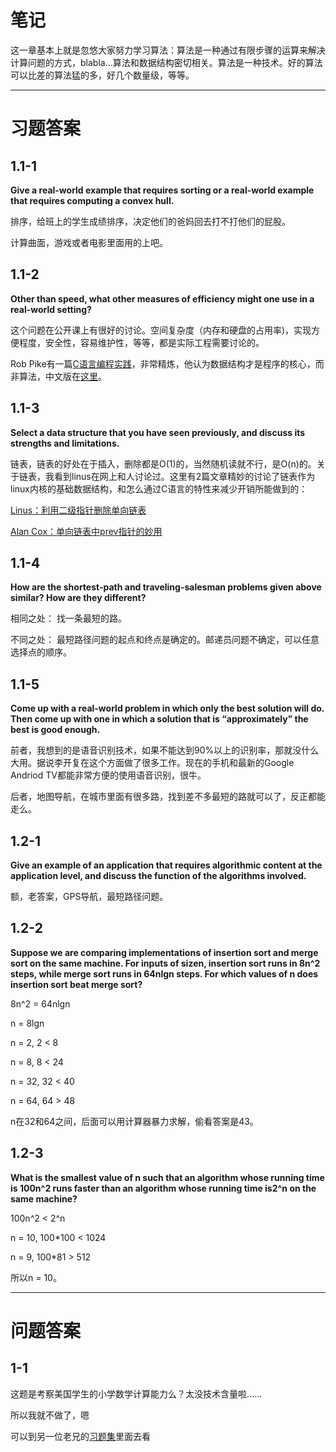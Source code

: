 笔记
===

这一章基本上就是忽悠大家努力学习算法：算法是一种通过有限步骤的运算来解决计算问题的方式，blabla...算法和数据结构密切相关。算法是一种技术。好的算法可以比差的算法猛的多，好几个数量级，等等。

***

习题答案
===
1.1-1 
---
**Give a real-world example that requires sorting or a real-world example that requires computing a convex hull.**

排序，给班上的学生成绩排序，决定他们的爸妈回去打不打他们的屁股。

计算曲面，游戏或者电影里面用的上吧。

1.1-2
---
**Other than speed, what other measures of efficiency might one use in a real-world setting?**

这个问题在公开课上有很好的讨论。空间复杂度（内存和硬盘的占用率)，实现方便程度，安全性，容易维护性，等等，都是实际工程需要讨论的。

Rob Pike有一篇[C语言编程实践]((http://www.lysator.liu.se/c/pikestyle.html))，非常精炼，他认为数据结构才是程序的核心，而非算法，中文版在[这里](http://www.cppblog.com/leetaolion/archive/2008/02/29/43429.aspx)。

1.1-3
---
**Select a data structure that you have seen previously, and discuss its strengths and limitations.**

链表，链表的好处在于插入，删除都是O(1)的，当然随机读就不行，是O(n)的。关于链表，我看到linus在网上和人讨论过。这里有2篇文章精妙的讨论了链表作为linux内核的基础数据结构，和怎么通过C语言的特性来减少开销所能做到的：

[Linus：利用二级指针删除单向链表](http://coolshell.cn/articles/8990.html)

[Alan Cox：单向链表中prev指针的妙用](http://coolshell.cn/articles/9859.html)

1.1-4
---
**How are the shortest-path and traveling-salesman problems given above similar? How are they different?**

相同之处： 找一条最短的路。

不同之处： 最短路径问题的起点和终点是确定的。邮递员问题不确定，可以任意选择点的顺序。

1.1-5
---
**Come up with a real-world problem in which only the best solution will do. Then come up with one in which a solution that is “approximately” the best is good enough.**

前者，我想到的是语音识别技术，如果不能达到90%以上的识别率，那就没什么大用。据说李开复在这个方面做了很多工作。现在的手机和最新的Google Andriod TV都能非常方便的使用语音识别，很牛。

后者，地图导航，在城市里面有很多路，找到差不多最短的路就可以了，反正都能走么。

1.2-1
---
**Give an example of an application that requires algorithmic content at the application level, and discuss the function of the algorithms involved.**

额，老答案，GPS导航，最短路径问题。

1.2-2
---
**Suppose we are comparing implementations of insertion sort and merge sort on the same machine. For inputs of sizen, insertion sort runs in 8n^2
steps, while merge sort runs in 64nlgn steps. For which values of n does insertion sort beat merge sort?**

8n^2 = 64nlgn

n = 8lgn

n = 2, 2 < 8

n = 8, 8 < 24

n = 32, 32 < 40

n = 64, 64 > 48

n在32和64之间，后面可以用计算器暴力求解，偷看答案是43。

1.2-3
---
**What is the smallest value of n such that an algorithm whose running time is 100n^2 runs faster than an algorithm whose running time is2^n on the same machine?**

100n^2 < 2^n

n = 10, 100\*100 < 1024

n = 9, 100\*81 > 512

所以n = 10。

***

问题答案
===
1-1
---

这题是考察美国学生的小学数学计算能力么？太没技术含量啦……

所以我就不做了，嗯

可以到另一位老兄的[习题集](https://github.com/yinyanghu/CLRS-Solutions/tree/master/chapter1)里面去看
